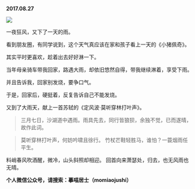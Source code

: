 
          
**2017.08.27**

![](//upload-images.jianshu.io/upload_images/51001-0dd68655b06d99b0.JPG)


一夜狂风，又下了一天的雨。

看到朋友圈，有同学说到，这个天气真应该在家和孩子看上一天的《小猪佩奇》。

其实平时更喜欢，趁着出去好好淋一下。

当年母亲骑车带我回家，路遇大雨，却依旧悠然自得，带我继续淋着，享受下雨。

并且告诉我，回家别发烧，要争口气。

于是，回家后，硬挺着，反复告诉自己不能发烧。

又到了大雨天，献上一首苏轼的《定风波·莫听穿林打叶声》。
>三月七日，沙湖道中遇雨。雨具先去，同行皆狼狈，余独不觉，已而遂晴，故作此词。


>莫听穿林打叶声，何妨吟啸且徐行。
竹杖芒鞋轻胜马，谁怕？一蓑烟雨任平生。

料峭春风吹酒醒，微冷，山头斜照却相迎。
回首向来萧瑟处，归去，也无风雨也无晴。




**个人微信公众号，请搜索：摹喵居士（momiaojushi）**

        